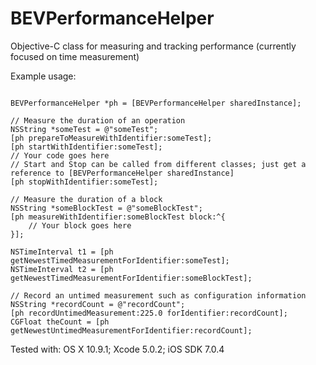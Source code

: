 BEVPerformanceHelper
====================

Objective-C class for measuring and tracking performance (currently focused on time measurement)

Example usage:

```

BEVPerformanceHelper *ph = [BEVPerformanceHelper sharedInstance];

// Measure the duration of an operation
NSString *someTest = @"someTest";
[ph prepareToMeasureWithIdentifier:someTest];
[ph startWithIdentifier:someTest];
// Your code goes here
// Start and Stop can be called from different classes; just get a reference to [BEVPerformanceHelper sharedInstance]
[ph stopWithIdentifier:someTest];

// Measure the duration of a block
NSString *someBlockTest = @"someBlockTest";
[ph measureWithIdentifier:someBlockTest block:^{
    // Your block goes here
}];

NSTimeInterval t1 = [ph getNewestTimedMeasurementForIdentifier:someTest];
NSTimeInterval t2 = [ph getNewestTimedMeasurementForIdentifier:someBlockTest];

// Record an untimed measurement such as configuration information
NSString *recordCount = @"recordCount";
[ph recordUntimedMeasurement:225.0 forIdentifier:recordCount];
CGFloat theCount = [ph getNewestUntimedMeasurementForIdentifier:recordCount];
```

Tested with: OS X 10.9.1; Xcode 5.0.2; iOS SDK 7.0.4


